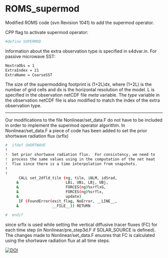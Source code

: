 # ROMS_supermod
Modified ROMS code (svn Revision 1041) to add the supermod operator.

CPP flag to activate supermod operator:
```sh
#define SUPERMOD
```

Information about the extra observation type is specified in s4dvar.in. For passive microwave SST:
```sh
NextraObs = 1
ExtraIndex = 21
ExtraName = CoarseSST
```

The size of the supermodding footprint is (1+2L)dx, where (1+2L) is the number of grid cells and dx is the horizontal resolution of the model. L is specified in the observation netCDF file _meta_ variable. The _type_ variable in the observation netCDF file is also modified to match the index of the extra observation type.  

------------

Our modifications to the file Nonlinear/set_data.F do not have to be included in order to implement the supermod operator algorithm. In Nonlinear/set_data.F a piece of code has been added to set the prior shortwave radiation flux (srflx)
```sh
#  ifdef SHORTWAVE
!
!  Set prior shortwave radiation flux.  For consistency, we need to
!  process the same values using in the computation of the net heat
!  flux since there is a time interpolation from snapshots.
!
!
      CALL set_2dfld_tile (ng, tile, iNLM, idSrad,                      &
     &                     LBi, UBi, LBj, UBj,                          &
     &                     FORCES(ng)%srflxG,                           &
     &                     FORCES(ng)%srflx,                            &
     &                     update)
      IF (FoundError(exit_flag, NoError, __LINE__,                      &
     &               __FILE__)) RETURN

#  endif
```
since srflx is used while setting the vertical diffusive tracer fluxes (FC) for each time step (in Nonlinear/pre_step3d.F if SOLAR_SOURCE is defined). The changes made to Nonlinear/set_data.F enusres that FC is calculated using the shortwave radiation flux at all time steps.

[![DOI](https://zenodo.org/badge/537367363.svg)](https://zenodo.org/badge/latestdoi/537367363)
